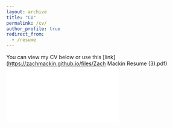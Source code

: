 ```yaml
---
layout: archive
title: "CV"
permalink: /cv/
author_profile: true
redirect_from:
  - /resume
---
```


You can view my CV below or use this [link](https://zachmackin.github.io/files/Zach Mackin Resume (3).pdf)
<embed src = "zachmackin.github.io/files/Zach Mackin Resume (3).pdf" type = "application/pdf">
